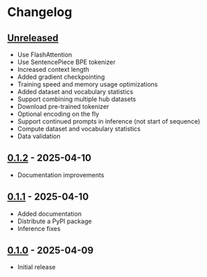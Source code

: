 # Changelog

## [Unreleased]
- Use FlashAttention
- Use SentencePiece BPE tokenizer
- Increased context length
- Added gradient checkpointing
- Training speed and memory usage optimizations
- Added dataset and vocabulary statistics
- Support combining multiple hub datasets
- Download pre-trained tokenizer
- Optional encoding on the fly
- Support continued prompts in inference (not start of sequence)
- Compute dataset and vocabulary statistics
- Data validation

## [0.1.2] - 2025-04-10
- Documentation improvements

## [0.1.1] - 2025-04-10
- Added documentation
- Distribute a PyPI package
- Inference fixes

## [0.1.0] - 2025-04-09
- Initial release

[Unreleased]: https://github.com/vsemionov/xlab/compare/v0.1.2...main
[0.1.2]: https://github.com/vsemionov/xlab/compare/v0.1.1...v0.1.2
[0.1.1]: https://github.com/vsemionov/xlab/compare/v0.1.0...v0.1.1
[0.1.0]: https://github.com/vsemionov/xlab/releases/tag/v0.1.0
